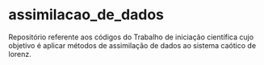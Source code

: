 # assimilacao_de_dados
Repositório referente aos códigos do Trabalho de iniciação científica cujo objetivo é aplicar métodos de assimilação de dados ao sistema caótico de lorenz.
